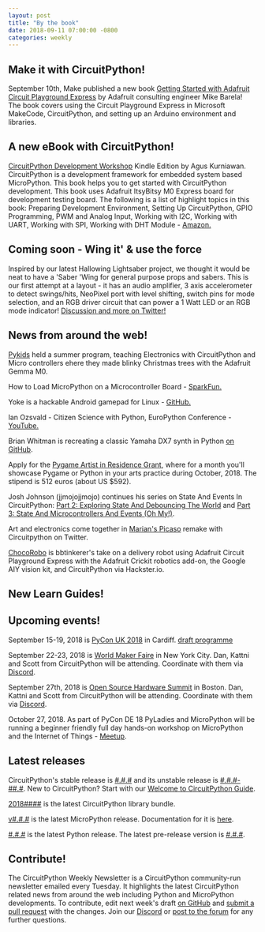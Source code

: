 ```yaml
---
layout: post
title: "By the book"
date: 2018-09-11 07:00:00 -0800
categories: weekly
---
```


## Make it with CircuitPython!

September 10th, Make published a new book [Getting Started with Adafruit Circuit Playground Express](https://www.amazon.com/gp/product/1680454889/) by Adafruit consulting engineer Mike Barela! The book covers using the Circuit Playground Express in Microsoft MakeCode, CircuitPython, and setting up an Arduino environment and libraries.

## A new eBook with CircuitPython!

[CircuitPython Development Workshop](https://www.amazon.com/CircuitPython-Development-Workshop-Agus-Kurniawan-ebook/dp/B07H2BDQLD) Kindle Edition by Agus Kurniawan. CircuitPython is a development framework for embedded system based MicroPython. This book helps you to get started with CircuitPython development. This book uses Adafruit ItsyBitsy M0 Express board for development testing board. The following is a list of highlight topics in this book: Preparing Development Environment, Setting Up CircuitPython, GPIO Programming, PWM and Analog Input, Working with I2C, Working with UART, Working with SPI, Working with DHT Module - [Amazon.](https://www.amazon.com/CircuitPython-Development-Workshop-Agus-Kurniawan-ebook/dp/B07H2BDQLD)

## Coming soon - Wing it' & use the force

Inspired by our latest Hallowing Lightsaber project, we thought it would be neat to have a 'Saber 'Wing for general purpose props and sabers. This is our first attempt at a layout - it has an audio amplifier, 3 axis accelerometer to detect swings/hits, NeoPixel port with level shifting, switch pins for mode selection, and an RGB driver circuit that can power a 1 Watt LED or an RGB mode indicator! [Discussion and more on Twitter!](https://twitter.com/adafruit/status/1037816748261572608)

## News from around the web!

[Pykids](https://medium.com/pykids/pykids-partners-with-asdrp-183586693842) held a summer program, teaching Electronics with CircuitPython and Micro controllers ehere they made blinky Christmas trees with the Adafruit Gemma M0.

How to Load MicroPython on a Microcontroller Board - [SparkFun.](https://learn.sparkfun.com/tutorials/how-to-load-micropython-on-a-microcontroller-board/all)

Yoke is a hackable Android gamepad for Linux - [GitHub.](https://github.com/rmst/yoke)

Ian Ozsvald - Citizen Science with Python, EuroPython Conference - [YouTube.](https://youtu.be/UXSr1OL5JKo?list=PL8uoeex94UhFrNUV2m5MigREebUms39U5)

Brian Whitman is recreating a classic Yamaha DX7 synth in Python [on GitHub](https://github.com/bwhitman/learnfm).

Apply for the [Pygame Artist in Residence Grant](http://renesd.blogspot.com/2018/08/pygame-artist-in-residence-grant.html), where for a month you'll showcase Pygame or Python in your arts practice during October, 2018. The stipend is 512 euros (about US $592).

Josh Johnson (jjmojojjmojo) continues his series on State And Events In CircuitPython: [Part 2: Exploring State And Debouncing The World](https://jjmojojjmojo.github.io/circuitpython-state-part-2.html) and [Part 3: State And Microcontrollers And Events (Oh My!)](https://jjmojojjmojo.github.io/circuitpython-state-part-3.html).

Art and electronics come together in [Marian's Picaso](https://twitter.com/Pythonella/status/1038092523640692738) remake with Circuitpython on Twitter.

[ChocoRobo](https://www.hackster.io/bbtinkerer/chocorobo-autonomous-chocolate-delivery-robot-597fd0) is bbtinkerer's take on a delivery robot using Adafruit Circuit Playground Express with the Adafruit Crickit robotics add-on, the Google AIY vision kit, and CircuitPython via Hackster.io.

## New Learn Guides!

## Upcoming events!

September 15-19, 2018 is [PyCon UK 2018](https://2018.pyconuk.org/) in Cardiff. [draft programme](https://2018.pyconuk.org/programme/)

September 22-23, 2018 is [World Maker Faire](https://makerfaire.com/new-york/) in New York City. Dan, Kattni and Scott from CircuitPython will be attending. Coordinate with them via [Discord](https://adafru.it/discord).

September 27th, 2018 is [Open Source Hardware Summit](https://2018.oshwa.org/) in Boston. Dan, Kattni and Scott from CircuitPython will be attending. Coordinate with them via [Discord](https://adafru.it/discord).

October 27, 2018. As part of PyCon DE 18 PyLadies and MicroPython will be running a
beginner friendly full day hands-on workshop on MicroPython and the
Internet of Things - [Meetup](https://www.meetup.com/de-DE/PyData-Suedwest/events/253574767/).

## Latest releases

CircuitPython's stable release is [#.#.#](https://github.com/adafruit/circuitpython/releases/latest) and its unstable release is [#.#.#-##.#](https://github.com/adafruit/circuitpython/releases). New to CircuitPython? Start with our [Welcome to CircuitPython Guide](https://learn.adafruit.com/welcome-to-circuitpython).

[2018####](https://github.com/adafruit/Adafruit_CircuitPython_Bundle/releases/latest) is the latest CircuitPython library bundle.

[v#.#.#](https://micropython.org/download) is the latest MicroPython release. Documentation for it is [here](http://docs.micropython.org/en/latest/pyboard/).

[#.#.#](https://www.python.org/downloads/) is the latest Python release. The latest pre-release version is [#.#.#](https://www.python.org/download/pre-releases/).

## Contribute!

The CircuitPython Weekly Newsletter is a CircuitPython community-run newsletter emailed every Tuesday. It highlights the latest CircuitPython related news from around the web including Python and MicroPython developments. To contribute, edit next week's draft [on GitHub](https://github.com/adafruit/circuitpython-weekly-newsletter/tree/gh-pages/_drafts) and [submit a pull request](https://help.github.com/articles/editing-files-in-your-repository/) with the changes. Join our [Discord](https://adafru.it/discord) or [post to the forum](https://forums.adafruit.com/viewforum.php?f=60) for any further questions.
